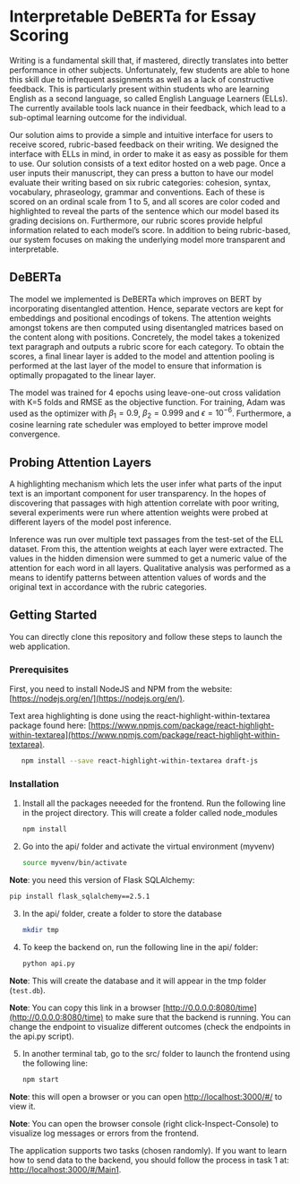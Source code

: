# Interpretable DeBERTa for Essay Scoring

Writing is a fundamental skill that, if mastered, directly translates into better performance in other
subjects. Unfortunately, few students are able to hone this skill due to infrequent assignments as well as a lack of constructive feedback. This is particularly present within students who are learning English as a second language, so called English Language Learners (ELLs). The currently available tools lack nuance in their feedback, which lead to a sub-optimal learning outcome for the individual.

Our solution aims to provide a simple and intuitive interface for users to receive scored, rubric-based feedback on their writing. We designed the interface with ELLs in mind, in order to make it as easy as possible for them to use. Our solution consists of a text editor hosted on a web page. Once a user inputs their manuscript, they can press a button to have our model evaluate their writing based on six rubric categories: cohesion, syntax, vocabulary, phraseology, grammar and conventions. Each of these is scored on an ordinal scale from 1 to 5, and all scores are color coded and highlighted to reveal the parts of the sentence which our model based its grading decisions on. Furthermore, our rubric scores provide helpful information related to each model’s score. In addition to being rubric-based, our system focuses on making the underlying model more transparent and interpretable.

## DeBERTa
The model we implemented is DeBERTa which improves on BERT by incorporating disentangled attention. Hence, separate vectors are kept for embeddings and positional encodings of tokens. The attention weights amongst tokens are then computed using disentangled matrices based on the content along with positions. Concretely, the model takes a tokenized text paragraph and outputs a rubric score for each category. To obtain the scores, a final linear layer is added to the model and attention pooling is performed at the last layer of the model to ensure that information is optimally propagated to the linear layer.

The model was trained for 4 epochs using leave-one-out cross validation with K=5 folds and RMSE as the objective function. For training, Adam was used as the optimizer with $\beta_1 = 0.9$, $\beta_2 = 0.999$ and $\epsilon = 10^{-6}$. Furthermore, a cosine learning rate scheduler was employed to better improve model convergence. 

## Probing Attention Layers

A highlighting mechanism which lets the user infer what parts of the input text is an important component for user transparency. In the hopes of discovering that passages with high attention correlate with poor writing, several experiments were run where attention weights were probed at different layers of the model post inference. 

Inference was run over multiple text passages from the test-set of the ELL dataset. From this, the attention weights at each layer were extracted. The values in the hidden dimension  were summed to get a numeric value of the attention for each word in all layers. Qualitative analysis was performed as a means to identify patterns between attention values of words and the original text in accordance with the rubric categories. 

## Getting Started
You can directly clone this repository and follow these steps to launch the web application. 

### Prerequisites
First, you need to install NodeJS and NPM from the website: [https://nodejs.org/en/](https://nodejs.org/en/).

Text area highlighting is done using the react-highlight-within-textarea package found here: [https://www.npmjs.com/package/react-highlight-within-textarea](https://www.npmjs.com/package/react-highlight-within-textarea).
```sh
   npm install --save react-highlight-within-textarea draft-js
```

### Installation
1. Install all the packages neeeded for the frontend. Run the following line in the project directory. This will create a folder called node_modules
   ```sh
   npm install
   ```

2. Go into the api/ folder and activate the virtual environment (myvenv)
   ```sh
   source myvenv/bin/activate
   ```

**Note**: you need this version of Flask SQLAlchemy:
   ```sh
   pip install flask_sqlalchemy==2.5.1
   ```

3. In the api/ folder, create a folder to store the database
   ```sh
   mkdir tmp
   ```

4. To keep the backend on, run the following line in the api/ folder:
   ```sh
   python api.py
   ```
**Note**: This will create the database and it will appear in the tmp folder (`test.db`). 

**Note**: You can copy this link in a browser [http://0.0.0.0:8080/time](http://0.0.0.0:8080/time) to make sure that the backend is running. You can change the endpoint to visualize different outcomes (check the endpoints in the api.py script). 

5. In another terminal tab, go to the src/ folder to launch the frontend using the following line:
   ```sh
   npm start
   ```
**Note**: this will open a browser or you can open [http://localhost:3000/#/](http://localhost:3000/#/) to view it. 

**Note**: You can open the browser console (right click-Inspect-Console) to visualize log messages or errors from the frontend. 

The application supports two tasks (chosen randomly). If you want to learn how to send data to the backend, you should follow the process in task 1 at: [http://localhost:3000/#/Main1](http://localhost:3000/#/Main1).
